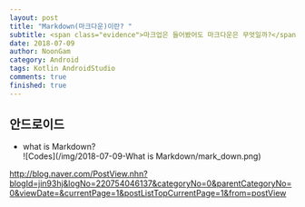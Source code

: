 ```yaml
---
layout: post
title: "Markdown(마크다운)이란? "
subtitle: <span class="evidence">마크업은 들어봤어도 마크다운은 무엇일까?</span>
date: 2018-07-09
author: NoonGam
category: Android
tags: Kotlin AndroidStudio
comments: true
finished: true
---
```



<!-- Study Sample  -->

## 안드로이드

- what is Markdown? <br>
![Codes](/img/2018-07-09-What is Markdown/mark_down.png)


http://blog.naver.com/PostView.nhn?blogId=jin93hj&logNo=220754046137&categoryNo=0&parentCategoryNo=0&viewDate=&currentPage=1&postListTopCurrentPage=1&from=postView

